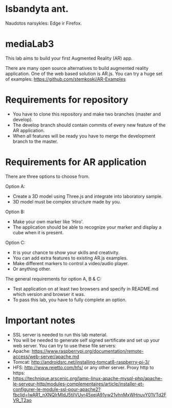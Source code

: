 # Isbandyta ant.

Naudotos narsykles: Edge ir Firefox.

# mediaLab3

This lab aims to build your first Augmented Reality (AR) app.

There are many open source alternatives to build augmented reality application. One of the web based solution is AR.js. You can try a huge set of examples:
https://github.com/stemkoski/AR-Examples

# Requirements for repository
  - You have to clone this repository and make two branches (master and develop).
  - The develop branch should contain commits of every new feature of the AR application.
  - When all features will be ready you have to merge the development branch to the master.

# Requirements for AR application
There are three options to choose from.

Option A:
  - Create a 3D model using Three.js and integrate into laboratory sample.
  - 3D model must be complex structure made by you.

Option B:
  - Make your own marker like 'Hiro'.
  - The application should be able to recognize your marker and display a cube when it is present.

Option C:
  - It is your chance to show your skills and creativity.
  - You can add extra features to existing AR.js examples.
  - Make different markers to control a video/audio player.
  - Or anything other.

The general requirements for option A, B & C:
  - Test application on at least two browsers and specify in README.md which version and browser it was.
  - To pass this lab, you have to fully complete an option.  

# Important notes
  - SSL server is needed to run this lab material.
  - You will be needed to generate self signed sertificate and set up your web server.
You can try to use these file servers:  
  - Apache: https://www.raspberrypi.org/documentation/remote-access/web-server/apache.md
  - Tomcat: http://androidsrc.net/installing-tomcat8-raspberry-pi-3/
  - HFS: http://www.rejetto.com/hfs/ or any other server.
Proxy http to https:
  - https://technique.arscenic.org/lamp-linux-apache-mysql-php/apache-le-serveur-http/modules-complementaires/article/installer-et-configurer-le-module-ssl-pour-apache2?fbclid=IwAR1_nXNQlrMIdJ5tilVUyr45xeiA91yw21vhnMxWHnuvY01VTd2FVR_T2ao  
